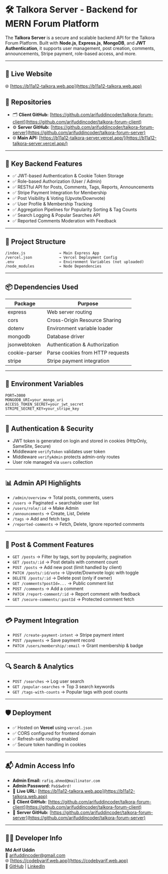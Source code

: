 # 🛠️ Talkora Server - Backend for MERN Forum Platform

The **Talkora Server** is a secure and scalable backend API for the Talkora Forum Platform. Built with **Node.js**, **Express.js**, **MongoDB**, and **JWT Authentication**, it supports user management, post creation, comments, announcements, Stripe payment, role-based access, and more.

---

## 🔗 Live Website

🌐 [https://b11a12-talkora.web.app](https://b11a12-talkora.web.app)

## 🧾 Repositories

- 🗂️ **Client GitHub:** [https://github.com/arifuddincoder/talkora-forum-client](https://github.com/arifuddincoder/talkora-forum-client)  
- ⚙️ **Server GitHub:** [https://github.com/arifuddincoder/talkora-forum-server](https://github.com/arifuddincoder/talkora-forum-server)  
- 🌐 **Main API:** [https://b11a12-talkora-server.vercel.app/](https://b11a12-talkora-server.vercel.app/)

---

## 🔐 Key Backend Features

- ✅ JWT-based Authentication & Cookie Token Storage
- ✅ Role-based Authorization (User / Admin)
- ✅ RESTful API for Posts, Comments, Tags, Reports, Announcements
- ✅ Stripe Payment Integration for Membership
- ✅ Post Visibility & Voting (Upvote/Downvote)
- ✅ User Profile & Membership Tracking
- ✅ Aggregation Pipelines for Popularity Sorting & Tag Counts
- ✅ Search Logging & Popular Searches API
- ✅ Reported Comments Moderation with Feedback

---

## 📁 Project Structure

```
/index.js               → Main Express App
/vercel.json            → Vercel Deployment Config
.env                    → Environment Variables (not uploaded)
/node_modules           → Node Dependencies
```

---

## 📦 Dependencies Used

| Package         | Purpose                             |
|----------------|-------------------------------------|
| express         | Web server routing                  |
| cors            | Cross-Origin Resource Sharing       |
| dotenv          | Environment variable loader         |
| mongodb         | Database driver                     |
| jsonwebtoken    | Authentication & Authorization      |
| cookie-parser   | Parse cookies from HTTP requests    |
| stripe          | Stripe payment integration          |

---

## 🧪 Environment Variables

```env
PORT=3000
MONGODB_URI=your_mongo_uri
ACCESS_TOKEN_SECRET=your_jwt_secret
STRIPE_SECRET_KEY=your_stripe_key
```

---

## 🔐 Authentication & Security

- JWT token is generated on login and stored in cookies (HttpOnly, SameSite, Secure)
- Middleware `verifyToken` validates user token
- Middleware `verifyAdmin` protects admin-only routes
- User role managed via `users` collection

---

## 📊 Admin API Highlights

- `/admin/overview` → Total posts, comments, users
- `/users` → Paginated + searchable user list
- `/users/role/:id` → Make Admin
- `/announcements` → Create, List, Delete
- `/tags` → Add and fetch tags
- `/reported-comments` → Fetch, Delete, Ignore reported comments

---

## 📝 Post & Comment Features

- `GET /posts` → Filter by tags, sort by popularity, pagination
- `GET /posts/:id` → Post details with comment count
- `POST /posts` → Add new post (limit handled by client)
- `PATCH /posts/:id/vote` → Upvote/Downvote logic with toggle
- `DELETE /posts/:id` → Delete post (only if owner)
- `GET /comments?postId=...` → Public comment list
- `POST /comments` → Add a comment
- `PATCH /report-comment/:id` → Report comment with feedback
- `GET /secure-comments/:postId` → Protected comment fetch

---

## 💳 Payment Integration

- `POST /create-payment-intent` → Stripe payment intent
- `POST /payments` → Save payment record
- `PATCH /users/membership/:email` → Grant membership & badge

---

## 🔍 Search & Analytics

- `POST /searches` → Log user search
- `GET /popular-searches` → Top 3 search keywords
- `GET /tags-with-counts` → Popular tags with post counts

---

## 🛡️ Deployment

- ✅ Hosted on **Vercel** using `vercel.json`
- ✅ CORS configured for frontend domain
- ✅ Refresh-safe routing enabled
- ✅ Secure token handling in cookies

---

## 📬 Admin Access Info

- **Admin Email:** `rafiq.ahmed@mailinator.com`
- **Admin Password:** `Pa$$w0rd!`
- 🔗 **Live URL:** [https://b11a12-talkora.web.app](https://b11a12-talkora.web.app)
- 🧾 **Client GitHub:** [https://github.com/arifuddincoder/talkora-forum-client](https://github.com/arifuddincoder/talkora-forum-client)
- 🧾 **Server GitHub:** [https://github.com/arifuddincoder/talkora-forum-server](https://github.com/arifuddincoder/talkora-forum-server)

---

## 👨‍💻 Developer Info

**Md Arif Uddin**  
📧 arifuddincoder@gmail.com  
🌐 [https://codebyarif.web.app](https://codebyarif.web.app)  
🔗 [GitHub](https://github.com/arifuddincoder) | [LinkedIn](https://linkedin.com/in/arifuddincoder)